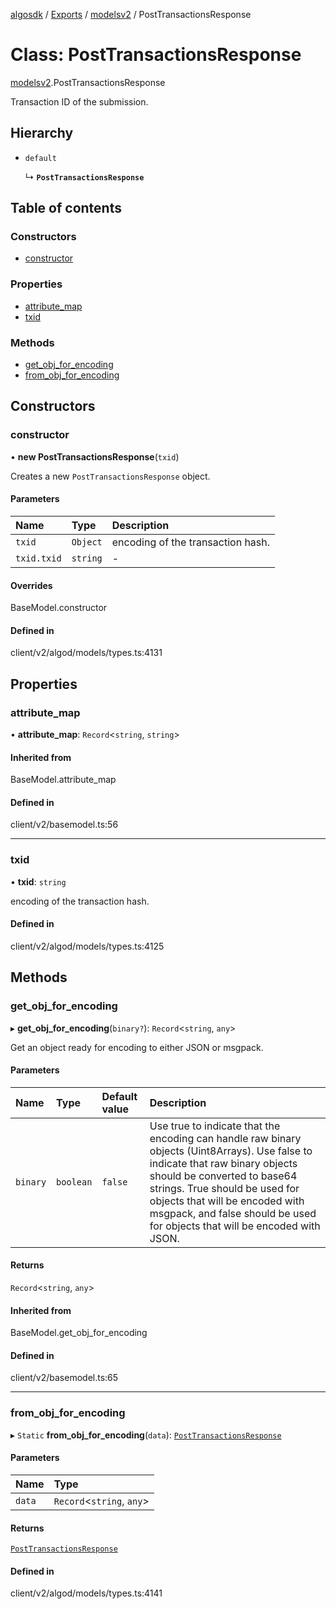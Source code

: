[algosdk](../README.md) / [Exports](../modules.md) / [modelsv2](../modules/modelsv2.md) / PostTransactionsResponse

# Class: PostTransactionsResponse

[modelsv2](../modules/modelsv2.md).PostTransactionsResponse

Transaction ID of the submission.

## Hierarchy

- `default`

  ↳ **`PostTransactionsResponse`**

## Table of contents

### Constructors

- [constructor](modelsv2.PostTransactionsResponse.md#constructor)

### Properties

- [attribute\_map](modelsv2.PostTransactionsResponse.md#attribute_map)
- [txid](modelsv2.PostTransactionsResponse.md#txid)

### Methods

- [get\_obj\_for\_encoding](modelsv2.PostTransactionsResponse.md#get_obj_for_encoding)
- [from\_obj\_for\_encoding](modelsv2.PostTransactionsResponse.md#from_obj_for_encoding)

## Constructors

### constructor

• **new PostTransactionsResponse**(`txid`)

Creates a new `PostTransactionsResponse` object.

#### Parameters

| Name | Type | Description |
| :------ | :------ | :------ |
| `txid` | `Object` | encoding of the transaction hash. |
| `txid.txid` | `string` | - |

#### Overrides

BaseModel.constructor

#### Defined in

client/v2/algod/models/types.ts:4131

## Properties

### attribute\_map

• **attribute\_map**: `Record`\<`string`, `string`\>

#### Inherited from

BaseModel.attribute\_map

#### Defined in

client/v2/basemodel.ts:56

___

### txid

• **txid**: `string`

encoding of the transaction hash.

#### Defined in

client/v2/algod/models/types.ts:4125

## Methods

### get\_obj\_for\_encoding

▸ **get_obj_for_encoding**(`binary?`): `Record`\<`string`, `any`\>

Get an object ready for encoding to either JSON or msgpack.

#### Parameters

| Name | Type | Default value | Description |
| :------ | :------ | :------ | :------ |
| `binary` | `boolean` | `false` | Use true to indicate that the encoding can handle raw binary objects (Uint8Arrays). Use false to indicate that raw binary objects should be converted to base64 strings. True should be used for objects that will be encoded with msgpack, and false should be used for objects that will be encoded with JSON. |

#### Returns

`Record`\<`string`, `any`\>

#### Inherited from

BaseModel.get\_obj\_for\_encoding

#### Defined in

client/v2/basemodel.ts:65

___

### from\_obj\_for\_encoding

▸ `Static` **from_obj_for_encoding**(`data`): [`PostTransactionsResponse`](modelsv2.PostTransactionsResponse.md)

#### Parameters

| Name | Type |
| :------ | :------ |
| `data` | `Record`\<`string`, `any`\> |

#### Returns

[`PostTransactionsResponse`](modelsv2.PostTransactionsResponse.md)

#### Defined in

client/v2/algod/models/types.ts:4141
